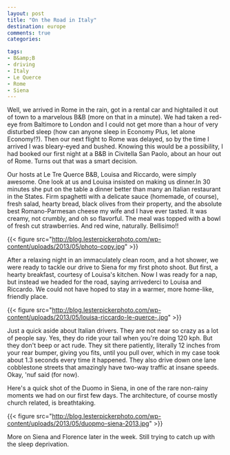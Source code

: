 ```yaml
---
layout: post
title: "On the Road in Italy"
destination: europe
comments: true
categories:

tags:
- B&amp;B
- driving
- Italy
- Le Querce
- Rome
- Siena
---
```

Well, we arrived in Rome in the rain, got in a rental car and hightailed it out of town to a marvelous B&amp;B (more on that in a minute). We had taken a red-eye from Baltimore to London and I could not get more than a hour of very disturbed sleep (how can anyone sleep in Economy Plus, let alone Economy!?). Then our next flight to Rome was delayed, so by the time I arrived I was bleary-eyed and bushed. Knowing this would be a possibility, I had booked our first night at a B&amp;B in Civitella San Paolo, about an hour out of Rome. Turns out that was a smart decision.

<!--more-->

Our hosts at Le Tre Querce B&amp;B, Louisa and Riccardo, were simply awesome. One look at us and Louisa insisted on making us dinner.In 30 minutes she put on the table a dinner better than many an Italian restaurant in the States. Firm spaghetti with a delicate sauce (homemade, of course), fresh salad, hearty bread, black olives from their property, and the absolute best Romano-Parmesan cheese my wife and I have ever tasted. It was creamy, not crumbly, and oh so flavorful. The meal was topped with a bowl of fresh cut strawberries. And red wine, naturally. Bellisimo!!

{{< figure src="http://blog.lesterpickerphoto.com/wp-content/uploads/2013/05/photo-copy.jpg" >}}

After a relaxing night in an immaculately clean room, and a hot shower, we were ready to tackle our drive to Siena for my first photo shoot. But first, a hearty breakfast, courtesy of Louisa's kitchen. Now I was ready for a nap, but instead we headed for the road, saying arrivederci to Louisa and Riccardo. We could not have hoped to stay in a warmer, more home-like, friendly place.

{{< figure src="http://blog.lesterpickerphoto.com/wp-content/uploads/2013/05/louisa-riccardo-le-querce-.jpg" >}}

Just a quick aside about Italian drivers. They are not near so crazy as a lot of people say. Yes, they do ride your tail when you're doing 120 kph. But they don't beep or act rude. They sit there patiently, literally 12 inches from your rear bumper, giving you fits, until you pull over, which in my case took about 1.3 seconds every time it happened. They also drive down one lane cobblestone streets that amazingly have two-way traffic at insane speeds. Okay, 'nuf said (for now).

Here's a quick shot of the Duomo in Siena, in one of the rare non-rainy moments we had on our first few days. The architecture, of course mostly church related, is breathtaking.

{{< figure src="http://blog.lesterpickerphoto.com/wp-content/uploads/2013/05/duopmo-siena-2013.jpg" >}}

More on Siena and Florence later in the week. Still trying to catch up with the sleep deprivation.